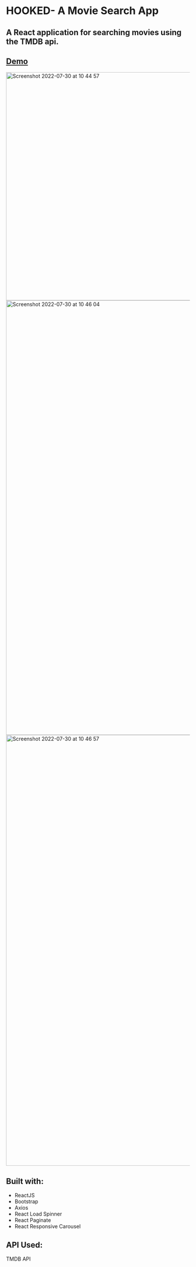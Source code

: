 # HOOKED- A Movie Search App 

## A React application for searching movies using the TMDB api.

## [Demo](https://tigercode-hooked2021.netlify.app/)

<img width="624" alt="Screenshot 2022-07-30 at 10 44 57" src="https://user-images.githubusercontent.com/46716968/181883574-eef0cd43-1699-4985-a901-24be0c0fca52.png">
<img width="1188" alt="Screenshot 2022-07-30 at 10 46 04" src="https://user-images.githubusercontent.com/46716968/181883631-1e69fab3-4816-4196-9bc5-d0b94d162b70.png">
<img width="1178" alt="Screenshot 2022-07-30 at 10 46 57" src="https://user-images.githubusercontent.com/46716968/181883657-ef9b8f35-ab83-46af-899d-1edc28d65e29.png">

## Built with:
- ReactJS
- Bootstrap
- Axios
- React Load Spinner
- React Paginate
- React Responsive Carousel

## API Used:
TMDB API
